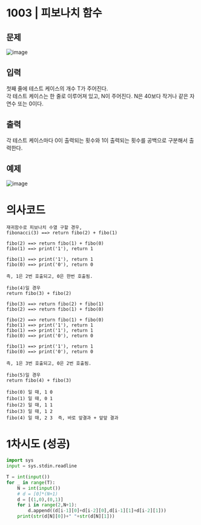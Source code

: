# 1003 | 피보나치 함수

## 문제

![image](https://user-images.githubusercontent.com/62331803/95402567-040ba000-094b-11eb-9dec-e128d4b8954b.png)
<br>

## 입력
첫째 줄에 테스트 케이스의 개수 T가 주어진다.<br>
각 테스트 케이스는 한 줄로 이루어져 있고, N이 주어진다. N은 40보다 작거나 같은 자연수 또는 0이다.

## 출력
각 테스트 케이스마다 0이 출력되는 횟수와 1이 출력되는 횟수를 공백으로 구분해서 출력한다.

## 예제

![image](https://user-images.githubusercontent.com/62331803/95402630-2b626d00-094b-11eb-8221-1ce095e32ae6.png)

# 의사코드
```
재귀함수로 피보나치 수열 구할 경우,
fibonacci(3) ==> return fibo(2) + fibo(1)

fibo(2) ==> return fibo(1) + fibo(0)
fibo(1) ==> print('1'), return 1

fibo(1) ==> print('1'), return 1
fibo(0) ==> print('0'), return 0

즉, 1은 2번 호출되고, 0은 한번 호출됨.

fibo(4)일 경우
return fibo(3) + fibo(2)

fibo(3) ==> return fibo(2) + fibo(1)
fibo(2) ==> return fibo(1) + fibo(0)

fibo(2) ==> return fibo(1) + fibo(0)
fibo(1) ==> print('1'), return 1
fibo(1) ==> print('1'), return 1
fibo(0) ==> print('0'), return 0

fibo(1) ==> print('1'), return 1
fibo(0) ==> print('0'), return 0

즉, 1은 3번 호출되고, 0은 2번 호출됨.

fibo(5)일 경우
return fibo(4) + fibo(3)

fibo(0) 일 때, 1 0
fibo(1) 일 때, 0 1
fibo(2) 일 때, 1 1
fibo(3) 일 때, 1 2
fibo(4) 일 때, 2 3  즉, 바로 앞결과 + 앞앞 결과
```

# 1차시도 (성공)
```python
import sys
input = sys.stdin.readline

T = int(input())
for _ in range(T):
    N = int(input())
    # d = [0]*(N+1)
    d = [(1,0),(0,1)]
    for i in range(2,N+1):
        d.append((d[i-1][0]+d[i-2][0],d[i-1][1]+d[i-2][1]))
    print(str(d[N][0])+" "+str(d[N][1]))
```